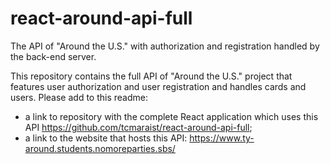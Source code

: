# react-around-api-full

The API of "Around the U.S." with authorization and registration handled by the back-end server.

This repository contains the full API of "Around the U.S." project that features user authorization and user registration and handles cards and users. Please add to this readme:

- a link to repository with the complete React application which uses this API https://github.com/tcmaraist/react-around-api-full;
- a link to the website that hosts this API: https://www.ty-around.students.nomoreparties.sbs/
